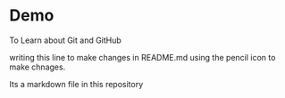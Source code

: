 # Demo
To Learn about Git and GitHub

writing this line to make changes in README.md using the pencil icon to make chnages.

Its a markdown file in this repository
